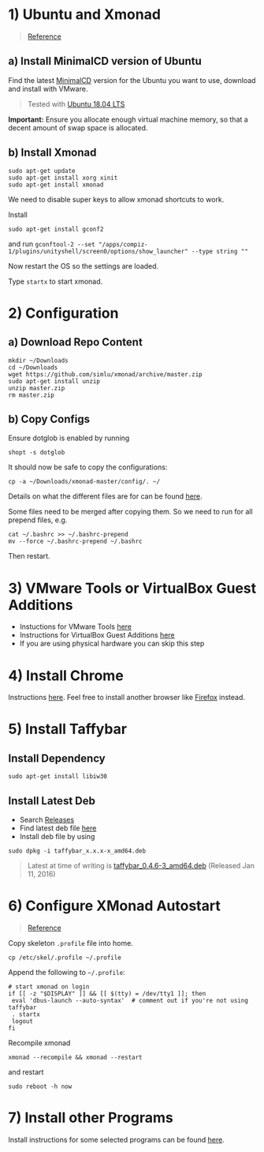 # 1) Ubuntu and Xmonad
> [Reference](http://askubuntu.com/questions/142061/can-i-completely-remove-gnome-and-leave-xmonad)

## a) Install MinimalCD version of Ubuntu
Find the latest [MinimalCD](https://help.ubuntu.com/community/Installation/MinimalCD) version for the Ubuntu you want to use, download and install with VMware.

> Tested with [Ubuntu 18.04 LTS](http://archive.ubuntu.com/ubuntu/dists/bionic/main/installer-amd64/current/images/netboot/mini.iso)

**Important:** Ensure you allocate enough virtual machine memory, so that a decent amount of swap space is allocated.

## b) Install Xmonad
```shell
sudo apt-get update
sudo apt-get install xorg xinit
sudo apt-get install xmonad
```

We need to disable super keys to allow xmonad shortcuts to work.

Install
```shell
sudo apt-get install gconf2
```

and run `gconftool-2 --set "/apps/compiz-1/plugins/unityshell/screen0/options/show_launcher" --type string ""`

Now restart the OS so the settings are loaded.

Type `startx` to start xmonad.

# 2) Configuration
## a) Download Repo Content
```shell
mkdir ~/Downloads
cd ~/Downloads
wget https://github.com/simlu/xmonad/archive/master.zip
sudo apt-get install unzip
unzip master.zip
rm master.zip
```
## b) Copy Configs
Ensure dotglob is enabled by running
```shell
shopt -s dotglob
```
It should now be safe to copy the configurations:
```shell
cp -a ~/Downloads/xmonad-master/config/. ~/
```
Details on what the different files are for can be found [here](config.md). 

Some files need to be merged after copying them. So we need to run for all prepend files, e.g.
```
cat ~/.bashrc >> ~/.bashrc-prepend
mv --force ~/.bashrc-prepend ~/.bashrc
```

Then restart.

# 3) VMware Tools or VirtualBox Guest Additions
* Instuctions for VMware Tools [here](programs/vmware-tools.md)
* Instructions for VirtualBox Guest Additions [here](programs/virtualbox-guest-additions.md)
* If you are using physical hardware you can skip this step

# 4) Install Chrome
Instructions [here](programs/chrome.md). Feel free to install another browser like [Firefox](https://help.ubuntu.com/community/FirefoxNewVersion) instead.

# 5) Install Taffybar

## Install Dependency
```shell
sudo apt-get install libiw30
```

## Install Latest Deb
* Search [Releases](https://github.com/travitch/taffybar/releases)
* Find latest deb file [here](https://pkgs.org/download/taffybar)
* Install deb file by using

```shell
sudo dpkg -i taffybar_x.x.x-x_amd64.deb
```
> Latest at time of writing is [taffybar_0.4.6-3_amd64.deb](http://archive.ubuntu.com/ubuntu/pool/universe/t/taffybar/taffybar_0.4.6-3_amd64.deb) (Released Jan 11, 2016)


# 6) Configure XMonad Autostart
> [Reference](https://linuxexpresso.wordpress.com/2010/10/03/startx-automatically-on-login-ubuntu/)

Copy skeleton `.profile` file into home.
```shell
cp /etc/skel/.profile ~/.profile
```
Append the following to `~/.profile`:
```shell
# start xmonad on login
if [[ -z "$DISPLAY" ]] && [[ $(tty) = /dev/tty1 ]]; then
 eval 'dbus-launch --auto-syntax'  # comment out if you're not using taffybar
 . startx
 logout
fi
```
Recompile xmonad
```shell
xmonad --recompile && xmonad --restart
```
and restart
```shell
sudo reboot -h now
```

# 7) Install other Programs
Install instructions for some selected programs can be found [here](programs/).
